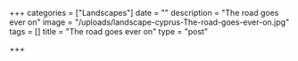 +++
categories = ["Landscapes"]
date = ""
description = "The road goes ever on"
image = "/uploads/landscape-cyprus-The-road-goes-ever-on.jpg"
tags = []
title = "The road goes ever on"
type = "post"

+++
